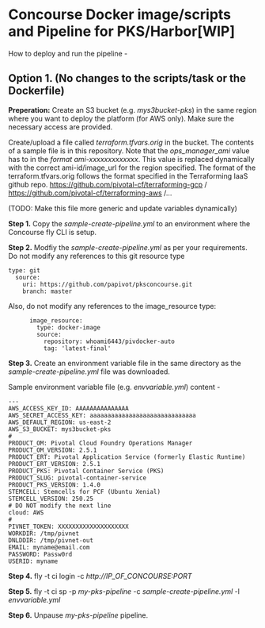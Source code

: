 # Concourse Docker image/scripts and Pipeline for PKS/Harbor[WIP]

How to deploy and run the pipeline - 

## **Option 1. (No changes to the scripts/task or the Dockerfile)**

**Preperation:** Create an S3 bucket (e.g. *mys3bucket-pks*) in the same region where you want to deploy the platform (for AWS only). Make sure the necessary access are provided. 

Create/upload a file called *terraform.tfvars.orig* in the bucket. The contents of a sample file is in this repository. Note that the *ops_manager_ami* value has to in the *format ami-xxxxxxxxxxxxx*. This value is replaced dynamically with the correct ami-id/image_url for the region specified. The format of the terraform.tfvars.orig follows the format specified in the Terraforming IaaS github repo.  https://github.com/pivotal-cf/terraforming-gcp / https://github.com/pivotal-cf/terraforming-aws /... 

(TODO: Make this file more generic and update variables dynamically) 

**Step 1.** Copy the *sample-create-pipeline.yml* to an environment where the Concourse fly CLI is setup. 

**Step 2.** Modfiy the *sample-create-pipeline.yml* as per your requirements. Do not modify any references to this git resource type
```
type: git
  source:
    uri: https://github.com/papivot/pksconcourse.git
    branch: master
```

Also, do not modify any references to the image_resource type:
```
      image_resource:
        type: docker-image
        source:
          repository: whoami6443/pivdocker-auto
          tag: 'latest-final'
```

**Step 3.** Create an environment variable file in the same directory as the *sample-create-pipeline.yml* file was downloaded. 


Sample environment variable file (e.g. *envvariable.yml*) content - 

```
---
AWS_ACCESS_KEY_ID: AAAAAAAAAAAAAAA
AWS_SECRET_ACCESS_KEY: aaaaaaaaaaaaaaaaaaaaaaaaaaaaaa
AWS_DEFAULT_REGION: us-east-2
AWS_S3_BUCKET: mys3bucket-pks
#
PRODUCT_OM: Pivotal Cloud Foundry Operations Manager
PRODUCT_OM_VERSION: 2.5.1
PRODUCT_ERT: Pivotal Application Service (formerly Elastic Runtime)
PRODUCT_ERT_VERSION: 2.5.1
PRODUCT_PKS: Pivotal Container Service (PKS)
PRODUCT_SLUG: pivotal-container-service
PRODUCT_PKS_VERSION: 1.4.0
STEMCELL: Stemcells for PCF (Ubuntu Xenial)
STEMCELL_VERSION: 250.25
# DO NOT modify the next line
cloud: AWS
#
PIVNET_TOKEN: XXXXXXXXXXXXXXXXXXXX
WORKDIR: /tmp/pivnet
DNLDDIR: /tmp/pivnet-out
EMAIL: myname@email.com
PASSWORD: Passw0rd
USERID: myname
```

**Step 4.** fly -t ci login -c *http://IP_OF_CONCOURSE:PORT*

**Step 5.** fly -t ci sp -p *my-pks-pipeline* -c *sample-create-pipeline.yml* -l *envvariable.yml*

**Step 6.** Unpause *my-pks-pipeline* pipeline. 
